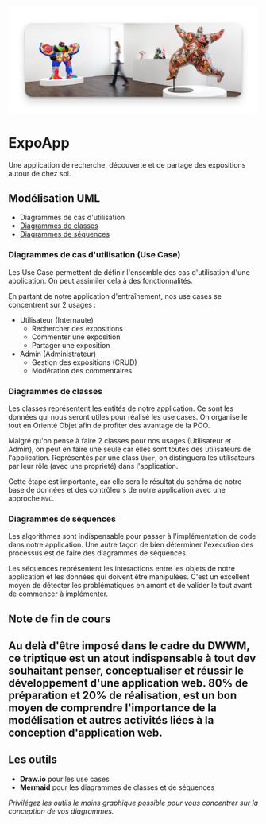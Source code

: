 ![banner](banner.png)

# ExpoApp

Une application de recherche, découverte et de partage des expositions autour de chez soi.

## Modélisation UML

- Diagrammes de cas d'utilisation
- [Diagrammes de classes](classes.md)
- [Diagrammes de séquences](sequences.md)


### Diagrammes de cas d'utilisation (Use Case)

Les Use Case permettent de définir l'ensemble des cas d'utilisation d'une application. On peut assimiler cela à des fonctionnalités.

En partant de notre application d'entraînement, nos use cases se concentrent sur 2 usages :

- Utilisateur (Internaute)
  - Rechercher des expositions
  - Commenter une exposition
  - Partager une exposition
- Admin (Administrateur)
  - Gestion des expositions (CRUD)
  - Modération des commentaires

### Diagrammes de classes

Les classes représentent les entités de notre application. Ce sont les données qui nous seront utiles pour réalisé les use cases. On organise le tout en Orienté Objet afin de profiter des avantage de la POO.

Malgré qu'on pense à faire 2 classes pour nos usages (Utilisateur et Admin), on peut en faire une seule car elles sont toutes des utilisateurs de l'application. Représentés par une class `User`, on distinguera les utilisateurs par leur rôle (avec une propriété) dans l'application.

Cette étape est importante, car elle sera le résultat du schéma de notre base de données et des contrôleurs de notre application avec une approche `MVC`.

### Diagrammes de séquences

Les algorithmes sont indispensable pour passer à l'implémentation de code dans notre application. Une autre façon de bien déterminer l'execution des processus est de faire des diagrammes de séquences.

Les séquences représentent les interactions entre les objets de notre application et les données qui doivent être manipulées. C'est un excellent moyen de détecter les problématiques en amont et de valider le tout avant de commencer à implémenter.

## Note de fin de cours

Au delà d'être imposé dans le cadre du DWWM, ce triptique est un atout indispensable à tout dev souhaitant penser, conceptualiser et réussir le développement d'une application web. **80% de préparation et 20% de réalisation**, est un bon moyen de comprendre l'importance de la modélisation et autres activités liées à la conception d'application web.
---

## Les outils

- **Draw.io** pour les use cases
- **Mermaid** pour les diagrammes de classes et de séquences

*Privilégez les outils le moins graphique possible pour vous concentrer sur la conception de vos diagrammes.*